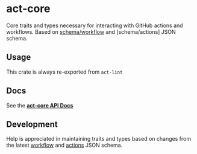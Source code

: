 # act-core

Core traits and types necessary for interacting with GitHub actions and workflows.
Based on [schema/workflow] and [schema/actions] JSON schema.

## Usage

This crate is always re-exported from `act-lint` 

## Docs

See the **[act-core API Docs](https://docs.rs/act-core/)**

## Development

Help is appreciated in maintaining traits and types based on changes from the latest [workflow] and [actions] JSON schema.

[schema/workflow]: ./schema/github-workflow.json
[schema/action]: ./schema/github-action.json
[workflow]: https://json.schemastore.org/github-workflow.json
[actions]: https://json.schemastore.org/github-action.json
